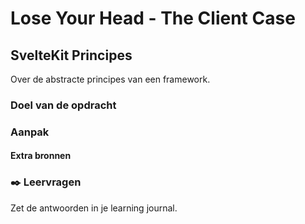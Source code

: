 # Lose Your Head - The Client Case

## SvelteKit Principes

Over de abstracte principes van een framework. 

### Doel van de opdracht
<!-- Wat hebben ze geleerd op het einde van deze workshop. -->

### Aanpak
<!-- We schrijven in principe geen tutorials maar helpen ze op weg. -->

#### Extra bronnen
<!-- Extra links voor documentatie en tutorials -->

<!--
### 💪 Extra uitdagingen
 Dit is optioneel voor de hardlopers die iets extra's willen. 
-->

### ✒️ Leervragen

Zet de antwoorden in je learning journal.

<!-- Een drietal vragen die ze kunnen opnemen in hun learning journal, waar de squadleaders dan weer op terug komen op vrijdag. -->
